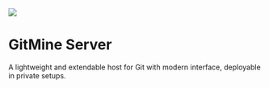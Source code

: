 <img src="https://avatars.githubusercontent.com/u/125908595?s=200&v=4" />


# GitMine Server

A lightweight and extendable host for Git with modern interface, deployable in private setups.
